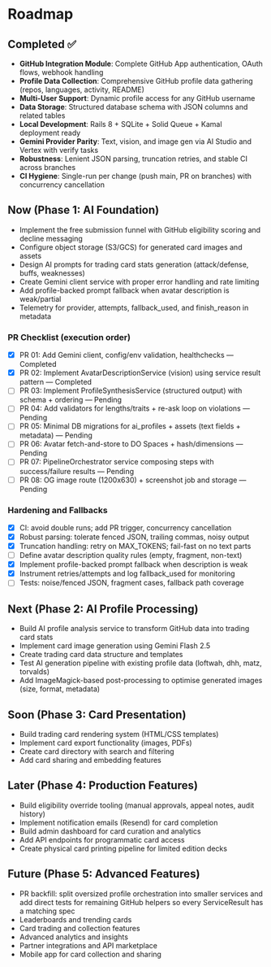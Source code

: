 # Roadmap

## Completed ✅

- **GitHub Integration Module**: Complete GitHub App authentication, OAuth flows, webhook handling
- **Profile Data Collection**: Comprehensive GitHub profile data gathering (repos, languages,
  activity, README)
- **Multi-User Support**: Dynamic profile access for any GitHub username
- **Data Storage**: Structured database schema with JSON columns and related tables
- **Local Development**: Rails 8 + SQLite + Solid Queue + Kamal deployment ready
- **Gemini Provider Parity**: Text, vision, and image gen via AI Studio and Vertex with verify tasks
- **Robustness**: Lenient JSON parsing, truncation retries, and stable CI across branches
- **CI Hygiene**: Single-run per change (push main, PR on branches) with concurrency cancellation

## Now (Phase 1: AI Foundation)

- Implement the free submission funnel with GitHub eligibility scoring and decline messaging
- Configure object storage (S3/GCS) for generated card images and assets
- Design AI prompts for trading card stats generation (attack/defense, buffs, weaknesses)
- Create Gemini client service with proper error handling and rate limiting
- Add profile-backed prompt fallback when avatar description is weak/partial
- Telemetry for provider, attempts, fallback_used, and finish_reason in metadata

### PR Checklist (execution order)

- [x] PR 01: Add Gemini client, config/env validation, healthchecks — Completed
- [x] PR 02: Implement AvatarDescriptionService (vision) using service result pattern — Completed
- [ ] PR 03: Implement ProfileSynthesisService (structured output) with schema + ordering — Pending
- [ ] PR 04: Add validators for lengths/traits + re-ask loop on violations — Pending
- [ ] PR 05: Minimal DB migrations for ai_profiles + assets (text fields + metadata) — Pending
- [ ] PR 06: Avatar fetch-and-store to DO Spaces + hash/dimensions — Pending
- [ ] PR 07: PipelineOrchestrator service composing steps with success/failure results — Pending
- [ ] PR 08: OG image route (1200x630) + screenshot job and storage — Pending

### Hardening and Fallbacks

- [x] CI: avoid double runs; add PR trigger, concurrency cancellation
- [x] Robust parsing: tolerate fenced JSON, trailing commas, noisy output
- [x] Truncation handling: retry on MAX_TOKENS; fail-fast on no text parts
- [ ] Define avatar description quality rules (empty, fragment, non-text)
- [x] Implement profile-backed prompt fallback when description is weak
- [x] Instrument retries/attempts and log fallback_used for monitoring
- [ ] Tests: noise/fenced JSON, fragment cases, fallback path coverage

## Next (Phase 2: AI Profile Processing)

- Build AI profile analysis service to transform GitHub data into trading card stats
- Implement card image generation using Gemini Flash 2.5
- Create trading card data structure and templates
- Test AI generation pipeline with existing profile data (loftwah, dhh, matz, torvalds)
- Add ImageMagick-based post-processing to optimise generated images (size, format, metadata)

## Soon (Phase 3: Card Presentation)

- Build trading card rendering system (HTML/CSS templates)
- Implement card export functionality (images, PDFs)
- Create card directory with search and filtering
- Add card sharing and embedding features

## Later (Phase 4: Production Features)

- Build eligibility override tooling (manual approvals, appeal notes, audit history)
- Implement notification emails (Resend) for card completion
- Build admin dashboard for card curation and analytics
- Add API endpoints for programmatic card access
- Create physical card printing pipeline for limited edition decks

## Future (Phase 5: Advanced Features)

- PR backfill: split oversized profile orchestration into smaller services and add direct tests for
  remaining GitHub helpers so every ServiceResult has a matching spec
- Leaderboards and trending cards
- Card trading and collection features
- Advanced analytics and insights
- Partner integrations and API marketplace
- Mobile app for card collection and sharing
